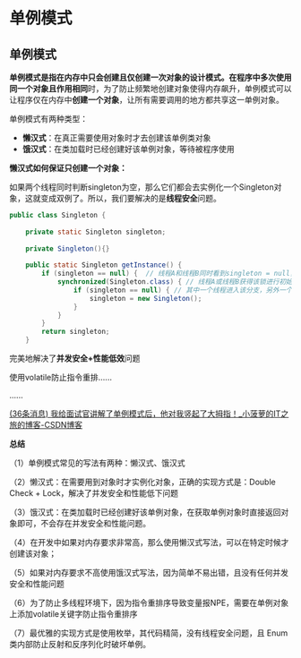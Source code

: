 # 单例模式

## 单例模式

**单例模式是指在内存中只会创建且仅创建一次对象的设计模式。**在程序中**多次使用同一个对象且作用相同**时，为了防止频繁地创建对象使得内存飙升，单例模式可以让程序仅在内存中**创建一个对象**，让所有需要调用的地方都共享这一单例对象。 

单例模式有两种类型：

- **懒汉式**：在真正需要使用对象时才去创建该单例类对象
- **饿汉式**：在类加载时已经创建好该单例对象，等待被程序使用

**懒汉式如何保证只创建一个对象：**

如果两个线程同时判断singleton为空，那么它们都会去实例化一个Singleton对象，这就变成双例了。所以，我们要解决的是**线程安全**问题。 

```java
public class Singleton {
    
    private static Singleton singleton;
    
    private Singleton(){}
    
    public static Singleton getInstance() {
        if (singleton == null) {  // 线程A和线程B同时看到singleton = null，如果不为null，则直接返回singleton
            synchronized(Singleton.class) { // 线程A或线程B获得该锁进行初始化
                if (singleton == null) { // 其中一个线程进入该分支，另外一个线程则不会进入该分支
                    singleton = new Singleton();
                }
            }
        }
        return singleton;
    }
```

完美地解决了**并发安全+性能低效**问题

使用volatile防止指令重排......

......

[(36条消息) 我给面试官讲解了单例模式后，他对我竖起了大拇指！_小菠萝的IT之旅的博客-CSDN博客](https://blog.csdn.net/weixin_41949328/article/details/107296517?ops_request_misc=%257B%2522request%255Fid%2522%253A%2522167823654716800192258078%2522%252C%2522scm%2522%253A%252220140713.130102334..%2522%257D&request_id=167823654716800192258078&biz_id=0&utm_medium=distribute.pc_search_result.none-task-blog-2~all~top_positive~default-1-107296517-null-null.142^v73^control,201^v4^add_ask,239^v2^insert_chatgpt&utm_term=%E5%8D%95%E4%BE%8B%E6%A8%A1%E5%BC%8F&spm=1018.2226.3001.4187) 

**总结**

（1）单例模式常见的写法有两种：懒汉式、饿汉式

（2）懒汉式：在需要用到对象时才实例化对象，正确的实现方式是：Double Check + Lock，解决了并发安全和性能低下问题

（3）饿汉式：在类加载时已经创建好该单例对象，在获取单例对象时直接返回对象即可，不会存在并发安全和性能问题。

（4）在开发中如果对内存要求非常高，那么使用懒汉式写法，可以在特定时候才创建该对象；

（5）如果对内存要求不高使用饿汉式写法，因为简单不易出错，且没有任何并发安全和性能问题

（6）为了防止多线程环境下，因为指令重排序导致变量报NPE，需要在单例对象上添加volatile关键字防止指令重排序

（7）最优雅的实现方式是使用枚举，其代码精简，没有线程安全问题，且 Enum 类内部防止反射和反序列化时破坏单例。